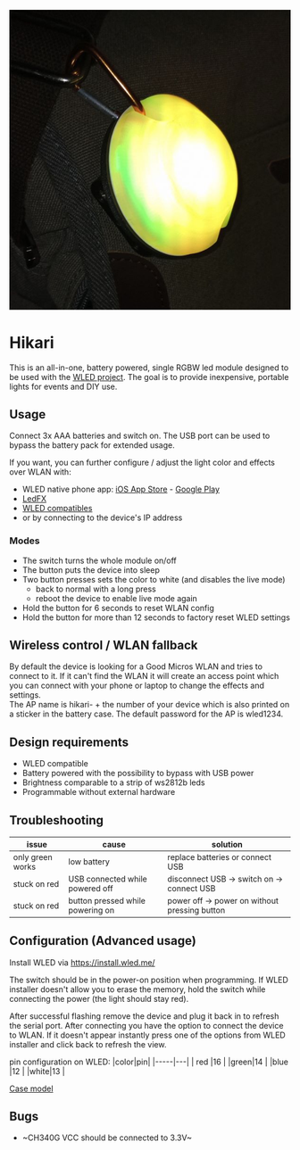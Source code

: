 ![badge](output/hikari.jpg)

# Hikari
This is an all-in-one, battery powered, single RGBW led module designed to be used with the [WLED project](https://wled.me).
The goal is to provide inexpensive, portable lights for events and DIY use.

## Usage
Connect 3x AAA batteries and switch on. The USB port can be used to bypass the battery pack for extended usage.

If you want, you can further configure / adjust the light color and effects over WLAN with:
* WLED native phone app: [iOS App Store](https://apps.apple.com/us/app/wled-native/id6446207239) - [Google Play](https://play.google.com/store/apps/details?id=ca.cgagnier.wlednativeandroid)
* [LedFX](https://www.ledfx.app/) 
* [WLED compatibles](https://github.com/Aircoookie/WLED#-supported-light-control-interfaces)
* or by connecting to the device's IP address

### Modes  
* The switch turns the whole module on/off
* The button puts the device into sleep
* Two button presses sets the color to white (and disables the live mode)
    * back to normal with a long press
    * reboot the device to enable live mode again
* Hold the button for 6 seconds to reset WLAN config
* Hold the button for more than 12 seconds to factory reset WLED settings

## Wireless control / WLAN fallback
By default the device is looking for a Good Micros WLAN and tries to connect to it. 
If it can't find the WLAN it will create an access point which you can connect with your phone or laptop to change the effects and settings.  
The AP name is hikari- + the number of your device which is also printed on a sticker in the battery case. The default password for the AP is wled1234.

## Design requirements
* WLED compatible
* Battery powered with the possibility to bypass with USB power
* Brightness comparable to a strip of ws2812b leds
* Programmable without external hardware


## Troubleshooting
|issue|cause|solution|
|-----|-----|--------|
|only green works| low battery| replace batteries or connect USB|
|stuck on red| USB connected while powered off| disconnect USB -> switch on -> connect USB|
|stuck on red| button pressed while powering on| power off -> power on without pressing button|

## Configuration (Advanced usage)
Install WLED via https://install.wled.me/  

The switch should be in the power-on position when programming.
If WLED installer doesn't allow you to erase the memory, hold the switch while connecting the power (the light should stay red).  

After successful flashing remove the device and plug it back in to refresh the serial port. After connecting you have the option to connect the device to WLAN. If it doesn't appear instantly press one of the options from WLED installer and click back to refresh the view.

pin configuration on WLED:
|color|pin|
|-----|---|
| red |16 |
|green|14 |
|blue |12 |
|white|13 |

[Case model](https://cad.onshape.com/documents/9da918a63413a7b839d4e473/w/a43791fa43f813add74c9832/e/dfbc73c4b037cd1ff73a47b7)

## Bugs
* ~CH340G VCC should be connected to 3.3V~
